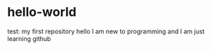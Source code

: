# hello-world
test: my first repository
hello I am new to programming and I am just learning github
